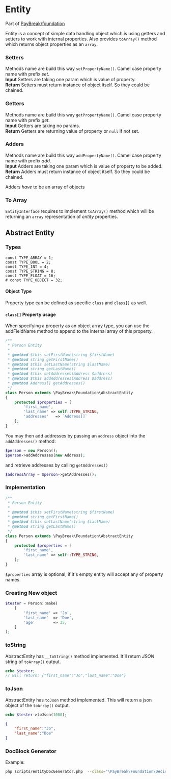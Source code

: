 # Entity
Part of [PayBreak/foundation](../)

Entity is a concept of simple data handling object which is using getters and setters to work with internal properties. Also provides `toArray()` method which returns object properties as an `array`.

### Setters
Methods name are build this way `setPropertyName()`. Camel case property name with prefix *set*.  
**Input** Setters are taking one param which is value of property.  
**Return** Setters must return instance of object itself. So they could be chained.

### Getters
Methods name are build this way `getPropertyName()`. Camel case property name with prefix *get*.  
**Input** Getters are taking no params.  
**Return** Getters are returning value of property or `null` if not set.

### Adders
Methods name are build this way `addPropertyName()`. Camel case property name with prefix *add*.  
**Input** Adders are taking one param which is value of property to be added.   
**Return** Adders must return instance of object itself. So they could be chained.

Adders *have* to be an array of objects

### To Array
`EntityInterface` requires to implement `toArray()` method which will be returning an `array` representation of *entity* properties.

## Abstract Entity

### Types

```
const TYPE_ARRAY = 1;
const TYPE_BOOL = 2;
const TYPE_INT = 4;
const TYPE_STRING = 8;
const TYPE_FLOAT = 16;
# const TYPE_OBJECT = 32;
```

#### Object Type

Property type can be defined as specific `class` and `class[]` as well.

#### `class[]` Property usage

When specifying a property as an object array type, you can use the addFieldName method to append to the internal array of this property.

```php
/**
 * Person Entity
 *
 * @method $this setFirstName(string $firstName)
 * @method string getFirstName()
 * @method $this setLastName(string $lastName)
 * @method string getLastName()
 * @method $this setAddresses(Address $address)
 * @method $this addAddresses(Address $address)
 * @method Address[] getAddresses()
 */
class Person extends \PayBreak\Foundation\AbstractEntity
{
    protected $properties = [
        'first_name',
        'last_name' => self::TYPE_STRING,
        'addresses'   => `Address[]`
    ];
}
```

You may then add addresses by passing an `address` object into the `addAddresses()` method:

```php
$person = new Person();
$person->addAddresses(new Address);
```

and retrieve addresses by calling `getAddresses()`

```php
$addressArray = $person->getAddresses();
```

### Implementation

```php
/**
 * Person Entity
 *
 * @method $this setFirstName(string $firstName)
 * @method string getFirstName()
 * @method $this setLastName(string $lastName)
 * @method string getLastName()
 */
class Person extends \PayBreak\Foundation\AbstractEntity
{
    protected $properties = [
        'first_name',
        'last_name' => self::TYPE_STRING,
    ];
}
```

`$properties` array is optional, if it's empty entity will accept any of property names.

### Creating New object

```php
$tester = Person::make(
    [
        'first_name' => 'Jo',
        'last_name'  => 'Doe',
        'age'        => 35,
    ]
);
```

### toString

AbstractEntity has `__toString()` method implemented. It'll return *JSON* string of `toArray()` output.

```php
echo $tester;
// will return: {"first_name":"Jo","last_name":"Doe"}
```

### toJson

AbstractEntity has `toJson` method implemented. This will return a json object of the `toArray()` output.

```php
echo $tester->toJson(1000);
```

```json
{
    "first_name":"Jo",
    "last_name":"Doe"
}
```

### DocBlock Generator

Example:
```sh
php scripts/entityDocGenerator.php  --class="\PayBreak\Foundation\Decision\Risk"
```
